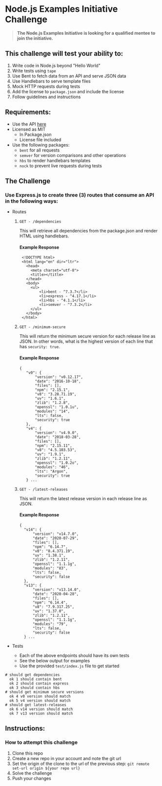 # Node.js Examples Initiative Challenge

> **The Node.js Examples Initiative is looking for a qualified mentee to join the initiative.**

## This challenge will test your ability to:

1. Write code in Node.js beyond "Hello World"
2. Write tests using `tape`
3. Use Bent to fetch data from an API and serve JSON data
4. Use Handlebars to serve template files
5. Mock HTTP requests during tests
6. Add the license to `package.json` and include the license
7. Follow guidelines and instructions

## Requirements:

- Use the API [here](https://nodejs.org/dist/index.json)
- Licensed as MIT
  - In Package.json
  - License file included
- Use the following packages:
  - `bent` for all requests
  - `semver` for version comparisons and other operations
  - `hbs` to render handlebars templates
  - `nock` to prevent live requests during tests

## The Challenge

### Use Express.js to create three (3) routes that consume an API in the following ways:

- Routes

  1. `GET - /dependencies`

     This will retrieve all dependencies from the package.json and render HTML using handlebars.

     #### Example Response

     ```
      <!DOCTYPE html>
      <html lang="en" dir="ltr">
        <head>
          <meta charset="utf-8">
          <title></title>
        </head>
        <body>
          <ul>
              <li>bent - ^7.3.7</li>
              <li>express - ^4.17.1</li>
              <li>hbs - ^4.1.1</li>
              <li>semver - ^7.3.2</li>
          </ul>
        </body>
      </html>
     ```

  2. `GET - /minimum-secure`

     This will return the minimum secure version for each release line as JSON. In other words, what is the highest version of each line that has `security: true`.

     #### Example Response

     ```
     {
        "v0": {
            "version": "v0.12.17",
            "date": "2016-10-18",
            "files": [],
            "npm": "2.15.1",
            "v8": "3.28.71.19",
            "uv": "1.6.1",
            "zlib": "1.2.8",
            "openssl": "1.0.1u",
            "modules": "14",
            "lts": false,
            "security": true
        },
        "v4": {
            "version": "v4.9.0",
            "date": "2018-03-28",
            "files": [],
            "npm": "2.15.11",
            "v8": "4.5.103.53",
            "uv": "1.9.1",
            "zlib": "1.2.11",
            "openssl": "1.0.2o",
            "modules": "46",
            "lts": "Argon",
            "security": true
        } ...

     ```

  3. `GET - /latest-releases`

     This will return the latest release version in each release line as JSON.

     #### Example Response

     ```
     {
       "v14": {
           "version": "v14.7.0",
           "date": "2020-07-29",
           "files": [],
           "npm": "6.14.7",
           "v8": "8.4.371.19",
           "uv": "1.38.1",
           "zlib": "1.2.11",
           "openssl": "1.1.1g",
           "modules": "83",
           "lts": false,
           "security": false
       },
       "v13": {
           "version": "v13.14.0",
           "date": "2020-04-28",
           "files": [],
           "npm": "6.14.4",
           "v8": "7.9.317.25",
           "uv": "1.37.0",
           "zlib": "1.2.11",
           "openssl": "1.1.1g",
           "modules": "79",
           "lts": false,
           "security": false
       } ...

     ```

* Tests

  - Each of the above endpoints should have its own tests
  - See the below output for examples
  - Use the provided `test/index.js` file to get started

```
# should get dependencies
  ok 1 should contain bent
  ok 2 should contain express
  ok 3 should contain hbs
# should get minimum secure versions
  ok 4 v0 version should match
  ok 5 v4 version should match
# should get latest-releases
  ok 6 v14 version should match
  ok 7 v13 version should match
```

## Instructions:

### How to attempt this challenge

1. Clone this repo
2. Create a new repo in your account and note the git url
3. Set the origin of the clone to the url of the previous step: `git remote set-url origin ${your repo url}`
4. Solve the challenge
5. Push your changes
